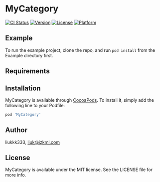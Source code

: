 # MyCategory

[![CI Status](https://img.shields.io/travis/liukkk333/MyCategory.svg?style=flat)](https://travis-ci.org/liukkk333/MyCategory)
[![Version](https://img.shields.io/cocoapods/v/MyCategory.svg?style=flat)](https://cocoapods.org/pods/MyCategory)
[![License](https://img.shields.io/cocoapods/l/MyCategory.svg?style=flat)](https://cocoapods.org/pods/MyCategory)
[![Platform](https://img.shields.io/cocoapods/p/MyCategory.svg?style=flat)](https://cocoapods.org/pods/MyCategory)

## Example

To run the example project, clone the repo, and run `pod install` from the Example directory first.

## Requirements

## Installation

MyCategory is available through [CocoaPods](https://cocoapods.org). To install
it, simply add the following line to your Podfile:

```ruby
pod 'MyCategory'
```

## Author

liukkk333, liuk@izkml.com

## License

MyCategory is available under the MIT license. See the LICENSE file for more info.
